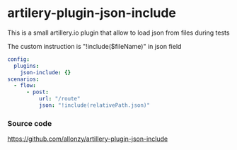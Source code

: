 # artilery-plugin-json-include

This is a small artillery.io plugin that allow to load json from files during tests

The custom instruction is "!include($fileName)" in json field
```yaml
config:
  plugins:
    json-include: {}
scenarios:
  - flow:
      - post:
          url: "/route"
          json: "!include(relativePath.json)"
```
### Source code
https://github.com/allonzy/artillery-plugin-json-include
